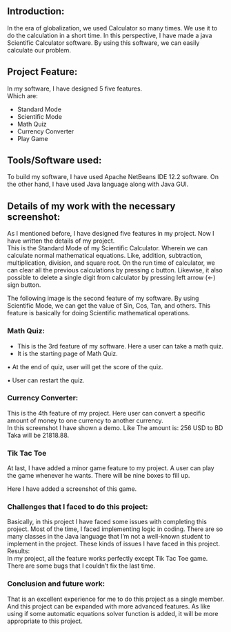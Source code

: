## Introduction:
In the era of globalization, we used Calculator so many times. We use it to do the calculation in a short time. In this perspective, I have made a java Scientific Calculator software. By using this software, we can easily calculate our problem.  
 
## Project Feature:
In my software, I have designed 5 five features.  
Which are: 
- Standard Mode 
- Scientific Mode 
- Math Quiz 
- Currency Converter 
- Play Game 
 
## Tools/Software used:
To build my software, I have used Apache NetBeans IDE 12.2 software. On the other hand, I have used Java language along with Java GUI.  
 
## Details of my work with the necessary screenshot: 
As I mentioned before, I have designed five features in my project. Now I have written the details of my project.  
This is the Standard Mode of my Scientific Calculator. Wherein we can calculate normal mathematical equations. Like, addition, subtraction, multiplication, division, and square root. 
On the run time of calculator, we can clear all the previous calculations by pressing c button. 
Likewise, it also possible to delete a single digit from calculator by pressing left arrow (←) sign button.  
 





  
The following image is the second feature of my software. By using Scientific Mode, we can get the value of Sin, Cos, Tan, and others. This feature is basically for doing Scientific mathematical operations. 
 
 
 
 
 
 

 
 
 
### Math Quiz:  
- This is the 3rd feature of my software. Here a user can take a math quiz.  
- It is the starting page of Math Quiz.  
  
 
 
• At the end of quiz, user will get the score of the quiz.  

• User can restart the quiz.  
 

### Currency Converter: 
This is the 4th feature of my project. 
Here user can convert a specific amount of money to one currency to another currency.  
In this screenshot I have shown a demo. Like The amount is: 256 
USD to BD Taka will be 21818.88.  
 

### Tik Tac Toe 
At last, I have added a minor game feature to my project. A user can play the game whenever he wants. There will be nine boxes to fill up.  
 
 
Here I have added a screenshot of this game.  
  
 
### Challenges that I faced to do this project:  
Basically, in this project I have faced some issues with completing this project. Most of the time, I faced implementing logic in coding. There are so many classes in the Java language that I’m not a well-known student to implement in the project. These kinds of issues I have faced in this project.  
Results:  
In my project, all the feature works perfectly except Tik Tac Toe game. There are some bugs that I couldn’t fix the last time.  
 
 


### Conclusion and future work:  
That is an excellent experience for me to do this project as a single member. And this project can be expanded with more advanced features. As like using if some automatic equations solver function is added, it will be more appropriate to this project.  
 
 
